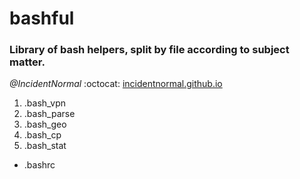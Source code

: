 # bashful
### Library of bash helpers, split by file according to subject matter.
*@IncidentNormal* :octocat: [incidentnormal.github.io](https://incidentnormal.github.io)

1. .bash_vpn
2. .bash_parse
3. .bash_geo
4. .bash_cp
5. .bash_stat

* .bashrc
